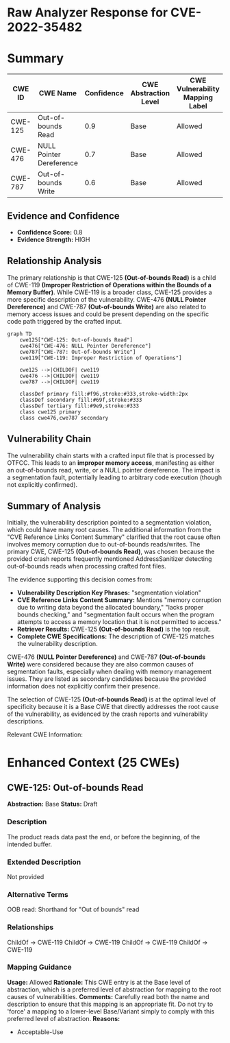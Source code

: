 # Raw Analyzer Response for CVE-2022-35482

# Summary
| CWE ID | CWE Name | Confidence | CWE Abstraction Level | CWE Vulnerability Mapping Label | CWE-Vulnerability Mapping Notes |
|---|---|---|---|---|---|
| CWE-125 | Out-of-bounds Read | 0.9 | Base | Allowed | Primary CWE |
| CWE-476 | NULL Pointer Dereference | 0.7 | Base | Allowed | Secondary Candidate |
| CWE-787 | Out-of-bounds Write | 0.6 | Base | Allowed | Secondary Candidate |

## Evidence and Confidence

*   **Confidence Score:** 0.8
*   **Evidence Strength:** HIGH

## Relationship Analysis
The primary relationship is that CWE-125 **(Out-of-bounds Read)** is a child of CWE-119 **(Improper Restriction of Operations within the Bounds of a Memory Buffer)**. While CWE-119 is a broader class, CWE-125 provides a more specific description of the vulnerability. CWE-476 **(NULL Pointer Dereference)** and CWE-787 **(Out-of-bounds Write)** are also related to memory access issues and could be present depending on the specific code path triggered by the crafted input.

```mermaid
graph TD
    cwe125["CWE-125: Out-of-bounds Read"]
    cwe476["CWE-476: NULL Pointer Dereference"]
    cwe787["CWE-787: Out-of-bounds Write"]
    cwe119["CWE-119: Improper Restriction of Operations"]
    
    cwe125 -->|CHILDOF| cwe119
    cwe476 -->|CHILDOF| cwe119
    cwe787 -->|CHILDOF| cwe119
    
    classDef primary fill:#f96,stroke:#333,stroke-width:2px
    classDef secondary fill:#69f,stroke:#333
    classDef tertiary fill:#9e9,stroke:#333
    class cwe125 primary
    class cwe476,cwe787 secondary
```

## Vulnerability Chain
The vulnerability chain starts with a crafted input file that is processed by OTFCC. This leads to an **improper memory access**, manifesting as either an out-of-bounds read, write, or a NULL pointer dereference. The impact is a segmentation fault, potentially leading to arbitrary code execution (though not explicitly confirmed).

## Summary of Analysis
Initially, the vulnerability description pointed to a segmentation violation, which could have many root causes. The additional information from the "CVE Reference Links Content Summary" clarified that the root cause often involves memory corruption due to out-of-bounds reads/writes. The primary CWE, CWE-125 **(Out-of-bounds Read)**, was chosen because the provided crash reports frequently mentioned AddressSanitizer detecting out-of-bounds reads when processing crafted font files.

The evidence supporting this decision comes from:
- **Vulnerability Description Key Phrases:** "segmentation violation"
- **CVE Reference Links Content Summary:** Mentions "memory corruption due to writing data beyond the allocated boundary," "lacks proper bounds checking," and "segmentation fault occurs when the program attempts to access a memory location that it is not permitted to access."
- **Retriever Results:** CWE-125 **(Out-of-bounds Read)** is the top result.
- **Complete CWE Specifications:** The description of CWE-125 matches the vulnerability description.

CWE-476 **(NULL Pointer Dereference)** and CWE-787 **(Out-of-bounds Write)** were considered because they are also common causes of segmentation faults, especially when dealing with memory management issues. They are listed as secondary candidates because the provided information does not explicitly confirm their presence.

The selection of CWE-125 **(Out-of-bounds Read)** is at the optimal level of specificity because it is a Base CWE that directly addresses the root cause of the vulnerability, as evidenced by the crash reports and vulnerability descriptions.

Relevant CWE Information:

# Enhanced Context (25 CWEs)

## CWE-125: Out-of-bounds Read
**Abstraction:** Base
**Status:** Draft

### Description
The product reads data past the end, or before the beginning, of the intended buffer.

### Extended Description
Not provided

### Alternative Terms
OOB read: Shorthand for "Out of bounds" read

### Relationships
ChildOf -> CWE-119
ChildOf -> CWE-119
ChildOf -> CWE-119
ChildOf -> CWE-119

### Mapping Guidance
**Usage:** Allowed
**Rationale:** This CWE entry is at the Base level of abstraction, which is a preferred level of abstraction for mapping to the root causes of vulnerabilities.
**Comments:** Carefully read both the name and description to ensure that this mapping is an appropriate fit. Do not try to 'force' a mapping to a lower-level Base/Variant simply to comply with this preferred level of abstraction.
**Reasons:**
- Acceptable-Use